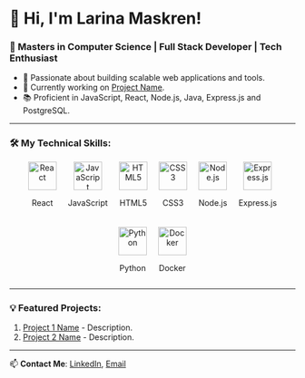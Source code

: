 # 👋 Hi, I'm Larina Maskren!
### 🚀 Masters in Computer Science | Full Stack Developer | Tech Enthusiast 

- 🌟 Passionate about building scalable web applications and tools.
- 🔭 Currently working on [Project Name](link-to-repo).
- 📚 Proficient in JavaScript, React, Node.js, Java, Express.js and PostgreSQL.

---

### 🛠️ My Technical Skills:

<div style="display: flex; flex-wrap: wrap; justify-content: center; gap: 20px;">
  <div style="text-align: center;">
    <img src="https://cdn.jsdelivr.net/gh/devicons/devicon/icons/react/react-original.svg" alt="React" width="50" height="50" />
    <p>React</p>
  </div>
  <div style="text-align: center;">
    <img src="https://cdn.jsdelivr.net/gh/devicons/devicon/icons/javascript/javascript-original.svg" alt="JavaScript" width="50" height="50" />
    <p>JavaScript</p>
  </div>
  <div style="text-align: center;">
    <img src="https://cdn.jsdelivr.net/gh/devicons/devicon/icons/html5/html5-original.svg" alt="HTML5" width="50" height="50" />
    <p>HTML5</p>
  </div>
  <div style="text-align: center;">
    <img src="https://cdn.jsdelivr.net/gh/devicons/devicon/icons/css3/css3-original.svg" alt="CSS3" width="50" height="50" />
    <p>CSS3</p>
  </div>
  <div style="text-align: center;">
    <img src="https://cdn.jsdelivr.net/gh/devicons/devicon/icons/nodejs/nodejs-original.svg" alt="Node.js" width="50" height="50" />
    <p>Node.js</p>
  </div>
  <div style="text-align: center;">
    <img src="https://cdn.jsdelivr.net/gh/devicons/devicon/icons/express/express-original.svg" alt="Express.js" width="50" height="50" />
    <p>Express.js</p>
  </div>
  <div style="text-align: center;">
    <img src="https://cdn.jsdelivr.net/gh/devicons/devicon/icons/python/python-original.svg" alt="Python" width="50" height="50" />
    <p>Python</p>
  </div>
  <div style="text-align: center;">
    <img src="https://cdn.jsdelivr.net/gh/devicons/devicon/icons/docker/docker-original.svg" alt="Docker" width="50" height="50" />
    <p>Docker</p>
  </div>
</div>


---

### 💡 Featured Projects:
1. [Project 1 Name](link-to-repo) - Description.
2. [Project 2 Name](link-to-repo) - Description.

---
📫 **Contact Me**: [LinkedIn](https://www.linkedin.com/in/larina-maskren-b528ba1ab/), [Email](mailto:larinamaskren@gmail.com)
